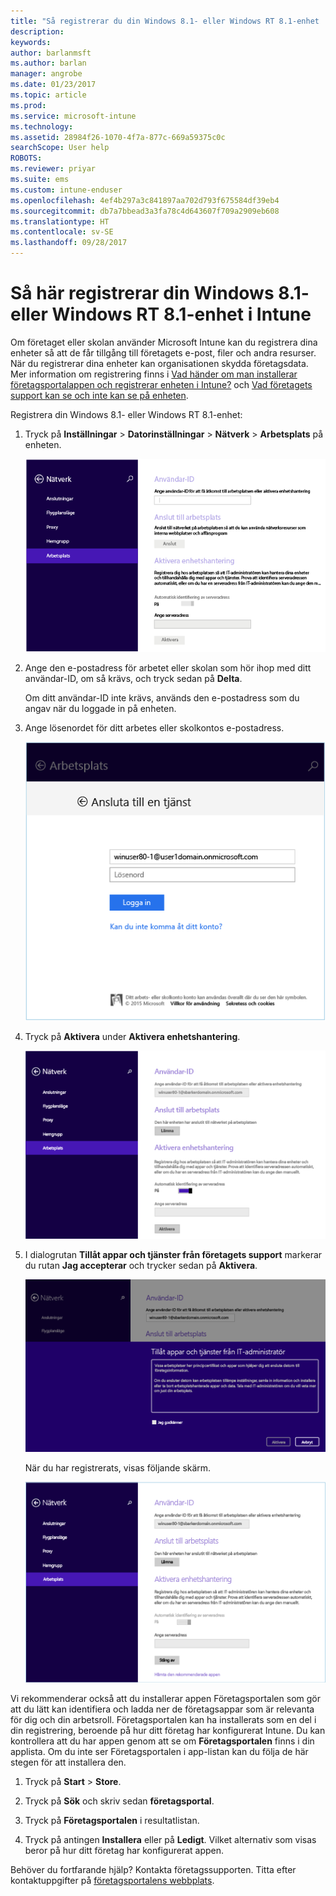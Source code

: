 ```yaml
---
title: "Så registrerar du din Windows 8.1- eller Windows RT 8.1-enhet | Microsoft Docs"
description: 
keywords: 
author: barlanmsft
ms.author: barlan
manager: angrobe
ms.date: 01/23/2017
ms.topic: article
ms.prod: 
ms.service: microsoft-intune
ms.technology: 
ms.assetid: 28984f26-1070-4f7a-877c-669a59375c0c
searchScope: User help
ROBOTS: 
ms.reviewer: priyar
ms.suite: ems
ms.custom: intune-enduser
ms.openlocfilehash: 4ef4b297a3c841897aa702d793f675584df39eb4
ms.sourcegitcommit: db7a7bbead3a3fa78c4d643607f709a2909eb608
ms.translationtype: HT
ms.contentlocale: sv-SE
ms.lasthandoff: 09/28/2017
---
```

# <a name="how-to-enroll-your-windows-81-or-windows-rt-81-device-in-intune"></a>Så här registrerar din Windows 8.1- eller Windows RT 8.1-enhet i Intune

Om företaget eller skolan använder Microsoft Intune kan du registrera dina enheter så att de får tillgång till företagets e-post, filer och andra resurser. När du registrerar dina enheter kan organisationen skydda företagsdata. Mer information om registrering finns i [Vad händer om man installerar företagsportalappen och registrerar enheten i Intune?](what-happens-if-you-install-the-company-portal-app-and-enroll-your-device-in-intune-windows.md) och [Vad företagets support kan se och inte kan se på enheten](what-info-can-your-company-see-when-you-enroll-your-device-in-intune.md).


Registrera din Windows 8.1- eller Windows RT 8.1-enhet:

1.  Tryck på **Inställningar** &gt; **Datorinställningar** &gt; **Nätverk** &gt; **Arbetsplats** på enheten.

    ![nav-to-workplace](./media/W81-1-workplacejoin.png)

2.  Ange den e-postadress för arbetet eller skolan som hör ihop med ditt användar-ID, om så krävs, och tryck sedan på **Delta**.

    Om ditt användar-ID inte krävs, används den e-postadress som du angav när du loggade in på enheten.

3.  Ange lösenordet för ditt arbetes eller skolkontos e-postadress.

    ![type-password](./media/W81-2-workplacesettings_signin.png)

4.  Tryck på **Aktivera** under **Aktivera enhetshantering**.

    ![turn-on-device-management](./media/W81-3-dev-mgt-turn-on.png)

5.  I dialogrutan **Tillåt appar och tjänster från företagets support** markerar du rutan **Jag accepterar** och trycker sedan på **Aktivera**.

    ![turn-on-allow-apps-services](./media/W81-4-agree-allow-apps-services.png)

    När du har registrerats, visas följande skärm.

    ![enrollment-complete](./media/W81-5-enrolled-done.png)

Vi rekommenderar också att du installerar appen Företagsportalen som gör att du lätt kan identifiera och ladda ner de företagsappar som är relevanta för dig och din arbetsroll. Företagsportalen kan ha installerats som en del i din registrering, beroende på hur ditt företag har konfigurerat Intune. Du kan kontrollera att du har appen genom att se om **Företagsportalen** finns i din applista. Om du inte ser Företagsportalen i app-listan kan du följa de här stegen för att installera den.

1.  Tryck på **Start** &gt; **Store**.

2.  Tryck på **Sök** och skriv sedan **företagsportal**.

3.  Tryck på **Företagsportalen** i resultatlistan.

4.  Tryck på antingen **Installera** eller på **Ledigt**. Vilket alternativ som visas beror på hur ditt företag har konfigurerat appen.

Behöver du fortfarande hjälp? Kontakta företagssupporten. Titta efter kontaktuppgifter på [företagsportalens webbplats](https://portal.manage.microsoft.com).
